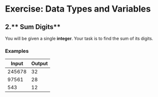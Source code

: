 ﻿# Exercise: Data Types and Variables

## **2.**** Sum Digits**

You will be given a single **integer**. Your task is to find the sum of its digits.

### **Examples**

| **Input** | **Output** |
| --- | --- |
| 245678 | 32 |
| 97561 | 28 |
| 543 | 12 |